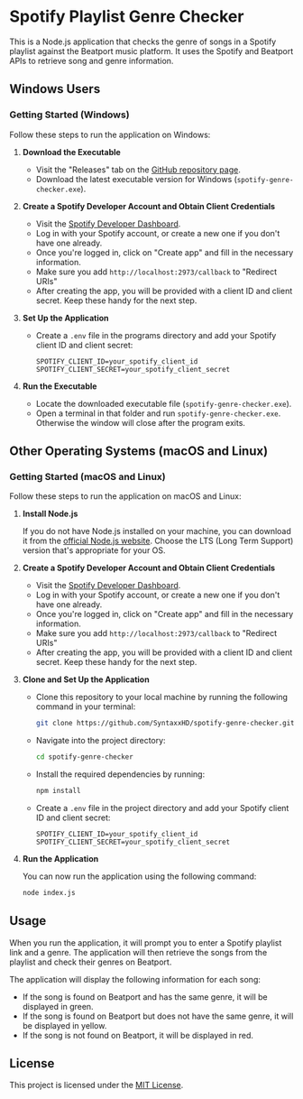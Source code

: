 # Spotify Playlist Genre Checker

This is a Node.js application that checks the genre of songs in a Spotify playlist against the Beatport music platform. It uses the Spotify and Beatport APIs to retrieve song and genre information.

## Windows Users

### Getting Started (Windows)

Follow these steps to run the application on Windows:

1. **Download the Executable**

   - Visit the "Releases" tab on the [GitHub repository page](https://github.com/SyntaxxHD/spotify-genre-checker/releases).
   - Download the latest executable version for Windows (`spotify-genre-checker.exe`).

2. **Create a Spotify Developer Account and Obtain Client Credentials**

   - Visit the [Spotify Developer Dashboard](https://developer.spotify.com/dashboard/).
   - Log in with your Spotify account, or create a new one if you don't have one already.
   - Once you're logged in, click on "Create app" and fill in the necessary information.
   - Make sure you add `http://localhost:2973/callback` to "Redirect URIs"
   - After creating the app, you will be provided with a client ID and client secret. Keep these handy for the next step.

3. **Set Up the Application**

   - Create a `.env` file in the programs directory and add your Spotify client ID and client secret:

     ```properties
     SPOTIFY_CLIENT_ID=your_spotify_client_id
     SPOTIFY_CLIENT_SECRET=your_spotify_client_secret
     ```

4. **Run the Executable**

   - Locate the downloaded executable file (`spotify-genre-checker.exe`).
   - Open a terminal in that folder and run `spotify-genre-checker.exe`. Otherwise the window will close after the program exits.

## Other Operating Systems (macOS and Linux)

### Getting Started (macOS and Linux)

Follow these steps to run the application on macOS and Linux:

1. **Install Node.js**

   If you do not have Node.js installed on your machine, you can download it from the [official Node.js website](https://nodejs.org/). Choose the LTS (Long Term Support) version that's appropriate for your OS.

2. **Create a Spotify Developer Account and Obtain Client Credentials**

   - Visit the [Spotify Developer Dashboard](https://developer.spotify.com/dashboard/).
   - Log in with your Spotify account, or create a new one if you don't have one already.
   - Once you're logged in, click on "Create app" and fill in the necessary information.
   - Make sure you add `http://localhost:2973/callback` to "Redirect URIs"
   - After creating the app, you will be provided with a client ID and client secret. Keep these handy for the next step.

3. **Clone and Set Up the Application**

   - Clone this repository to your local machine by running the following command in your terminal:

     ```bash
     git clone https://github.com/SyntaxxHD/spotify-genre-checker.git
     ```

   - Navigate into the project directory:

     ```bash
     cd spotify-genre-checker
     ```

   - Install the required dependencies by running:

     ```bash
     npm install
     ```

   - Create a `.env` file in the project directory and add your Spotify client ID and client secret:

     ```properties
     SPOTIFY_CLIENT_ID=your_spotify_client_id
     SPOTIFY_CLIENT_SECRET=your_spotify_client_secret
     ```

4. **Run the Application**

   You can now run the application using the following command:

   ```bash
   node index.js
   ```

## Usage

When you run the application, it will prompt you to enter a Spotify playlist link and a genre. The application will then retrieve the songs from the playlist and check their genres on Beatport.

The application will display the following information for each song:

- If the song is found on Beatport and has the same genre, it will be displayed in green.
- If the song is found on Beatport but does not have the same genre, it will be displayed in yellow.
- If the song is not found on Beatport, it will be displayed in red.

## License

This project is licensed under the [MIT License](LICENSE).